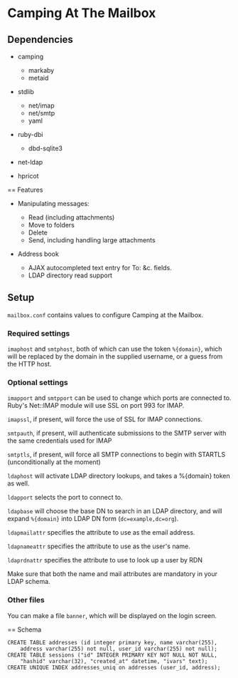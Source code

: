 Camping At The Mailbox
======================

Dependencies
------------

- camping
	- markaby
	- metaid

- stdlib
	- net/imap
	- net/smtp
	- yaml

- ruby-dbi
	- dbd-sqlite3

- net-ldap

- hpricot

== Features

- Manipulating messages:
	- Read (including attachments)
	- Move to folders
	- Delete
	- Send, including handling large attachments

- Address book
	- AJAX autocompleted text entry for To: &c. fields.
	- LDAP directory read support

Setup
-----

`mailbox.conf` contains values to configure Camping at the Mailbox.

### Required settings
`imaphost` and `smtphost`, both of which can use the 
token `%{domain}`, which will be replaced by the domain in the
supplied username, or a guess from the HTTP host.

### Optional settings

`imapport` and `smtpport` can be used to change which 
ports are connected to. Ruby's Net::IMAP module will use SSL on port 993 for 
IMAP.

`imapssl`, if present, will force the use of SSL for IMAP
connections.

`smtpauth`, if present, will authenticate submissions to the SMTP
server with the same credentials used for IMAP

`smtptls`, if present, will force all SMTP connections to begin
with STARTLS (unconditionally at the moment)

`ldaphost` will activate LDAP directory lookups, and takes a
%{domain} token as well.

`ldapport` selects the port to connect to.

`ldapbase` will choose the base DN to search in an LDAP directory,
and will expand `%{domain}` into LDAP DN form 
(`dc=example,dc=org`). 

`ldapmailattr` specifies the attribute to use as the email 
address.

`ldapnameattr` specifies the attribute to use as the user's name.

`ldaprdnattr` specifies the attribute to use to look up a user
by RDN

Make sure that both the name and mail attributes are mandatory in your LDAP
schema.

### Other files

You can make a file `banner`, which will be displayed on the login
screen.

== Schema

    CREATE TABLE addresses (id integer primary key, name varchar(255), 
        address varchar(255) not null, user_id varchar(255) not null);
    CREATE TABLE sessions ("id" INTEGER PRIMARY KEY NOT NULL NOT NULL, 
        "hashid" varchar(32), "created_at" datetime, "ivars" text);
    CREATE UNIQUE INDEX addresses_uniq on addresses (user_id, address);
